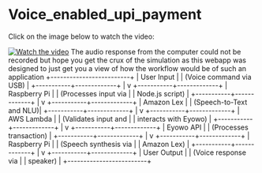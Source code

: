 # Voice_enabled_upi_payment

Click on the image below to watch the video:

[![Watch the video](https://github.com/user-attachments/assets/12109dea-4cd2-412e-b3cf-8c34a5dae19b)](https://drive.google.com/file/d/11--6V_XTbVQDYDbSfbG5CmlAzz6ltXyo/view?usp=sharing)
The audio response from the computer could not be recorded but hope you get the crux of the simulation as this webapp was designed to just get you a view of how the workflow would be of such an application 
+-------------------------+
|      User Input         |
| (Voice command via USB) |
+-----------+-------------+
            |
            v
+-----------+-------------+
|    Raspberry Pi         |
| (Processes input via    |
|  Node.js script)        |
+-----------+-------------+
            |
            v
+-----------+-------------+
|    Amazon Lex           |
| (Speech-to-Text and NLU)|
+-----------+-------------+
            |
            v
+-----------+-------------+
|    AWS Lambda           |
| (Validates input and    |
|  interacts with Eyowo)  |
+-----------+-------------+
            |
            v
+-----------+-------------+
|    Eyowo API            |
| (Processes transaction) |
+-----------+-------------+
            |
            v
+-----------+-------------+
|    Raspberry Pi         |
| (Speech synthesis via   |
|  Amazon Lex)            |
+-----------+-------------+
            |
            v
+-----------+-------------+
|    User Output          |
| (Voice response via     |
|  speaker)               |
+-------------------------+
